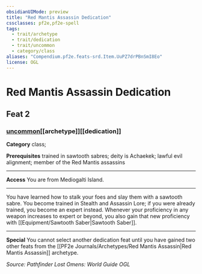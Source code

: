 ```yaml
---
obsidianUIMode: preview
title: "Red Mantis Assassin Dedication"
cssclasses: pf2e,pf2e-spell
tags:
  - trait/archetype
  - trait/dedication
  - trait/uncommon
  - category/class
aliases: "Compendium.pf2e.feats-srd.Item.UuPZ7drPBnSmI8Eo"
license: OGL
---
```

# Red Mantis Assassin Dedication
## Feat 2
### [uncommon](uncommon "Uncommon Rarity Trait")[[archetype]][[dedication]]

**Category** class; 



**Prerequisites** trained in sawtooth sabres; deity is Achaekek; lawful evil alignment; member of the Red Mantis assassins
* * *
**Access** You are from Mediogalti Island.

* * *

You have learned how to stalk your foes and slay them with a sawtooth sabre. You become trained in Stealth and Assassin Lore; if you were already trained, you become an expert instead. Whenever your proficiency in any weapon increases to expert or beyond, you also gain that new proficiency with [[Equipment/Sawtooth Saber|Sawtooth Saber]].

* * *

**Special** You cannot select another dedication feat until you have gained two other feats from the [[PF2e Journals/Archetypes/Red Mantis Assassin|Red Mantis Assassin]] archetype.

*Source: Pathfinder Lost Omens: World Guide*
*OGL*